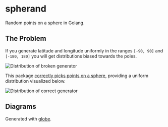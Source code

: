 # spherand

Random points on a sphere in Golang.

## The Problem

If you generate latitude and longitude uniformly in the ranges `[-90, 90]` and
`[-180, 180]` you will get distributions biased towards the poles.

![Distribution of broken generator](http://i.imgur.com/zLOdR0J.png)

This package [correctly picks points on a
sphere](http://mathworld.wolfram.com/SpherePointPicking.html), providing a
uniform distribution visualized below.

![Distribution of correct generator](http://i.imgur.com/2GikHe6.png)

## Diagrams

Generated with [globe](https://github.com/mmcloughlin/globe).
